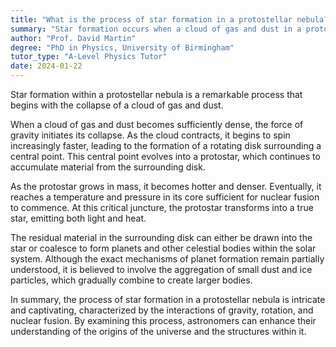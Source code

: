 ```yaml
---
title: "What is the process of star formation in a protostellar nebula?"
summary: "Star formation occurs when a cloud of gas and dust in a protostellar nebula collapses, leading to the birth of new stars."
author: "Prof. David Martin"
degree: "PhD in Physics, University of Birmingham"
tutor_type: "A-Level Physics Tutor"
date: 2024-01-22
---
```


Star formation within a protostellar nebula is a remarkable process that begins with the collapse of a cloud of gas and dust.

When a cloud of gas and dust becomes sufficiently dense, the force of gravity initiates its collapse. As the cloud contracts, it begins to spin increasingly faster, leading to the formation of a rotating disk surrounding a central point. This central point evolves into a protostar, which continues to accumulate material from the surrounding disk.

As the protostar grows in mass, it becomes hotter and denser. Eventually, it reaches a temperature and pressure in its core sufficient for nuclear fusion to commence. At this critical juncture, the protostar transforms into a true star, emitting both light and heat.

The residual material in the surrounding disk can either be drawn into the star or coalesce to form planets and other celestial bodies within the solar system. Although the exact mechanisms of planet formation remain partially understood, it is believed to involve the aggregation of small dust and ice particles, which gradually combine to create larger bodies.

In summary, the process of star formation in a protostellar nebula is intricate and captivating, characterized by the interactions of gravity, rotation, and nuclear fusion. By examining this process, astronomers can enhance their understanding of the origins of the universe and the structures within it.
    